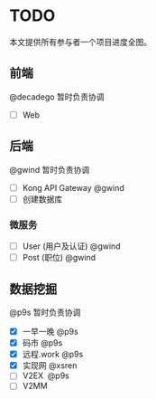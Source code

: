 # TODO

本文提供所有参与者一个项目进度全图。

## 前端

@decadego 暂时负责协调

- [ ] Web

## 后端

@gwind 暂时负责协调

- [ ] Kong API Gateway @gwind
- [ ] 创建数据库
 
### 微服务

- [ ] User (用户及认证) @gwind
- [ ] Post (职位) @gwind

## 数据挖掘

@p9s 暂时负责协调

- [x] 一早一晚 @p9s
- [x] 码市  @p9s
- [x] 远程.work  @p9s
- [x] 实现网 @xsren
- [ ] V2EX  @p9s
- [ ] V2MM

